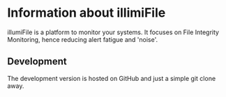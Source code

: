 # Information about illimiFile 

illumiFile is a platform to monitor your systems. It focuses on File Integrity Monitoring, hence reducing alert fatigue and 'noise'.


## Development ##

The development version is hosted on GitHub and just a simple git clone away. 

